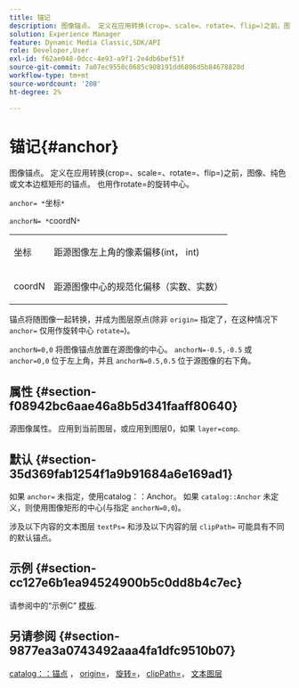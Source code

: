 ```yaml
---
title: 锚记
description: 图像锚点。 定义在应用转换(crop=、scale=、rotate=、flip=)之前，图像、纯色或文本边框矩形的锚点。 也用作rotate=的旋转中心。
solution: Experience Manager
feature: Dynamic Media Classic,SDK/API
role: Developer,User
exl-id: f62ae048-0dcc-4e93-a9f1-2e4db6bef51f
source-git-commit: 7a07ec9550c0685c908191dd6806d5b84678820d
workflow-type: tm+mt
source-wordcount: '208'
ht-degree: 2%

---
```


# 锚记{#anchor}

图像锚点。 定义在应用转换(crop=、scale=、rotate=、flip=)之前，图像、纯色或文本边框矩形的锚点。 也用作rotate=的旋转中心。

`anchor= *`坐标`*`

`anchorN= *`coordN`*`

<table id="simpletable_3ED1CD0BF473439FA1132FC84B4452A8"> 
 <tr class="strow"> 
  <td class="stentry"> <p><span class="codeph"> <span class="varname"> 坐标</span> </span> </p> </td> 
  <td class="stentry"> <p>距源图像左上角的像素偏移(int， int) </p></td> 
 </tr> 
 <tr class="strow"> 
  <td class="stentry"> <p><span class="codeph"> <span class="varname"> coordN</span> </span> </p> </td> 
  <td class="stentry"> <p>距源图像中心的规范化偏移（实数、实数） </p></td> 
 </tr> 
</table>

锚点将随图像一起转换，并成为图层原点(除非 `origin=` 指定了，在这种情况下 `anchor=` 仅用作旋转中心 `rotate=`)。

`anchorN=0,0` 将图像锚点放置在源图像的中心。 `anchorN=-0.5,-0.5` 或 `anchor=0,0` 位于左上角，并且 `anchorN=0.5,0.5` 位于源图像的右下角。

## 属性 {#section-f08942bc6aae46a8b5d341faaff80640}

源图像属性。 应用到当前图层，或应用到图层0，如果 `layer=comp`.

## 默认 {#section-35d369fab1254f1a9b91684a6e169ad1}

如果 `anchor=` 未指定，使用catalog：：Anchor。 如果 `catalog::Anchor` 未定义，则使用图像矩形的中心(与指定 `anchorN=0,0`)。

涉及以下内容的文本图层 `textPs=` 和涉及以下内容的层 `clipPath=` 可能具有不同的默认锚点。

## 示例 {#section-cc127e6b1ea94524900b5c0dd8b4c7ec}

请参阅中的“示例C” [模板](../../../../../is-api/http-ref/image-serving-api-ref/c-http-protocol-reference/c-templates/c-templates.md#concept-3cd2d2adae0e41b2979b9640244d4d3e).

## 另请参阅 {#section-9877ea3a0743492aaa4fa1dfc9510b07}

[catalog：：锚点](/help/aem-is-ir-api/is-api/image-catalog/image-serving-api-ref/c-image-catalog-reference/c-image-svg-data-reference/c-image-data-reference/r-anchor-cat.md) ， [origin=](../../../../../is-api/http-ref/image-serving-api-ref/c-http-protocol-reference/c-command-reference/r-origin.md#reference-e11c7ac06e2240cc884c3fec98f05138)， [旋转=](../../../../../is-api/http-ref/image-serving-api-ref/c-http-protocol-reference/c-command-reference/r-rotate.md#reference-12abb086635546ec9ec2e1a793dc1096)， [clipPath=](../../../../../is-api/http-ref/image-serving-api-ref/c-http-protocol-reference/c-command-reference/r-clippath.md#reference-8139b1b52dc54749b51b109521ddf83d)， [文本图层](../../../../../is-api/http-ref/image-serving-api-ref/c-http-protocol-reference/c-text-formatting/r-text-layers.md#reference-47e78cfb18134db5ab09e17af14a6a8f)
